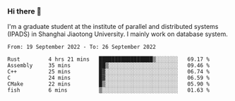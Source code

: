 ### Hi there 👋

I'm a graduate student at the institute of parallel and distributed systems (IPADS) in Shanghai Jiaotong University. I mainly work on database system.

<!--START_SECTION:waka-->

```text
From: 19 September 2022 - To: 26 September 2022

Rust         4 hrs 21 mins   █████████████████▒░░░░░░░   69.17 %
Assembly     35 mins         ██▒░░░░░░░░░░░░░░░░░░░░░░   09.46 %
C++          25 mins         █▓░░░░░░░░░░░░░░░░░░░░░░░   06.74 %
C            24 mins         █▓░░░░░░░░░░░░░░░░░░░░░░░   06.59 %
CMake        22 mins         █▒░░░░░░░░░░░░░░░░░░░░░░░   05.90 %
fish         6 mins          ▒░░░░░░░░░░░░░░░░░░░░░░░░   01.63 %
```

<!--END_SECTION:waka-->

<!--
**yqmmm/yqmmm** is a ✨ _special_ ✨ repository because its `README.md` (this file) appears on your GitHub profile.

Here are some ideas to get you started:

- 🔭 I’m currently working on ...
- 🌱 I’m currently learning ...
- 👯 I’m looking to collaborate on ...
- 🤔 I’m looking for help with ...
- 💬 Ask me about ...
- 📫 How to reach me: ...
- 😄 Pronouns: ...
- ⚡ Fun fact: ...
-->
